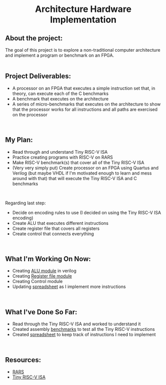<h1 align = "center">Architecture Hardware Implementation</h1>

## About the project: 
The goal of this project is to explore a non-traditional computer architecture and implement a program or benchmark on an FPGA.
<br><br>

## Project Deliverables:
- A processor on an FPGA that executes a simple instruction set that, in theory, can execute each of the C benchmarks
- A benchmark that executes on the architecture
- A series of micro-benchmarks that executes on the architecture to show that the processor works for all instructions and all paths are exercised on the processor
<br>

## My Plan:
- Read through and understand Tiny RISC-V ISA
- Practice creating programs with RISC-V on RARS
- Make RISC-V benchmark(s) that cover all of the Tiny RISC-V ISA
- (Very very simply put) Create processor on an FPGA using Quartus and Verilog (but maybe VHDL if I'm motivated enough to learn and mess around with that) that will execute the Tiny RISC-V ISA and C benchmarks
<br>

Regarding last step:
- Decide on encoding rules to use (I decided on using the Tiny RISC-V ISA encoding)
- Create ALU that executes different instructions
- Create register file that covers all registers
- Create control that connects everything
<br>

## What I'm Working On Now:
- Creating [ALU module](https://github.com/clairehopfensperger/Hardware_Implementation/tree/main/Verilog/ALU) in verilog
- Creating [Register file module](https://github.com/clairehopfensperger/Hardware_Implementation/tree/main/Verilog/Register)
- Creating Control module
- Updating [spreadsheet](https://docs.google.com/spreadsheets/d/1bzJ4BtNq0zZRE7lfEwL_Z8MmB-xBc6bV8E7DlgN-na4/edit#gid=0) as I implement more instructions
<br>

## What I've Done So Far:
- Read through the Tiny RISC-V ISA and worked to understand it
- Created assembly [benchmarks](https://github.com/clairehopfensperger/Hardware_Implementation/tree/main/Benchmarks) to test all the Tiny RISC-V instructions
- Created [spreadsheet](https://docs.google.com/spreadsheets/d/1bzJ4BtNq0zZRE7lfEwL_Z8MmB-xBc6bV8E7DlgN-na4/edit#gid=0) to keep track of instructions I need to implement
<br>

## Resources:
- [RARS](https://github.com/TheThirdOne/rars)
- [Tiny RISC-V ISA](https://www.csl.cornell.edu/courses/ece5745/handouts/ece5745-tinyrv-isa.txt)
<br>
